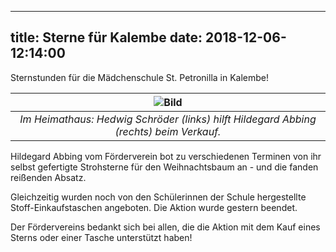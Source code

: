 
---
title: Sterne für Kalembe
date: 2018-12-06-12:14:00
---

Sternstunden für die Mädchenschule St. Petronilla in Kalembe!

| ![Bild](/images/sterne2018.JPG) | 
|:--:| 
| *Im Heimathaus: Hedwig Schröder (links) hilft Hildegard Abbing (rechts) beim Verkauf.* |


<!-- more -->

Hildegard Abbing vom Förderverein bot zu verschiedenen Terminen von ihr selbst gefertigte Strohsterne für den Weihnachtsbaum an - und die fanden reißenden Absatz. 

Gleichzeitig wurden noch von den Schülerinnen der Schule hergestellte Stoff-Einkaufstaschen angeboten. Die Aktion wurde gestern beendet. 

Der Fördervereins bedankt sich bei allen, die die Aktion mit dem Kauf eines Sterns oder einer Tasche unterstützt haben! 

